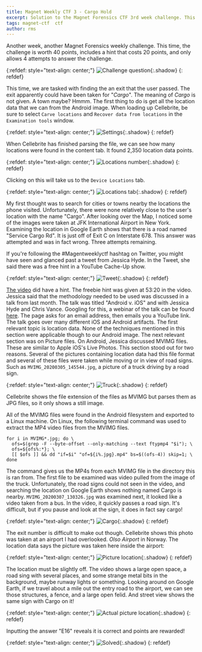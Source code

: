 ```yaml
---
title: Magnet Weekly CTF 3 - Cargo Hold 
excerpt: Solution to the Magnet Forensics CTF 3rd week challenge. This challenge asks us to find a specific exit number the user of the phone passed by. The most difficult and fun challenge yet!
tags: magnet-ctf  ctf
author: rms
---
```


Another week, another Magnet Forensics weekly challenge. This time, the challenge is worth 40 points, includes a hint that costs 20 points, and only allows 4 attempts to answer the challenge.

{:refdef: style="text-align: center;"}
![Challenge question](https://starwarsfan2099.github.io/public/2020-10-22/question.JPG){:.shadow}
{: refdef}

This time, we are tasked with finding the an exit that the user passed. The exit apparently could have been taken for "*Cargo*". The meaning of *Cargo* is not given. A town maybe? Hmmm. The first thing to do is get all the location data that we can from the Android image. When loading up Cellebrite, be sure to select `Carve locations` and `Recover data from locations` in the `Examination tools` window. 

{:refdef: style="text-align: center;"}
![Settings](https://starwarsfan2099.github.io/public/2020-10-22/location_settings.JPG){:.shadow}
{: refdef}

When Cellebrite has finished parsing the file, we can see how many locations were found in the content tab. It found 2,350 location data points.

{:refdef: style="text-align: center;"}
![Locations number](https://starwarsfan2099.github.io/public/2020-10-22/locations_tab.JPG){:.shadow}
{: refdef}

Clicking on this will take us to the `Device Locations` tab.

{:refdef: style="text-align: center;"}
![Locations tab](https://starwarsfan2099.github.io/public/2020-10-22/locations_veiw.JPG){:.shadow}
{: refdef}

My first thought was to search for cities or towns nearby the locations the phone visited. Unfortunately, there were none relatively close to the user's location with the name "Cargo". After looking over the Map, I noticed some of the images were taken at JFK International Airport in New York. Examining the location in Google Earth shows that there is a road named "Service Cargo Rd". It is just off of Exit C on Interstate 678. This answer was attempted and was in fact wrong. Three attempts remaining. 

If you're following the #Magentweeklyctf hashtag on Twitter, you might have seen and glanced past a tweet from Jessica Hyde. In the Tweet, she said there was a free hint in a YouTube Cache-Up show.

{:refdef: style="text-align: center;"}
![Tweet](https://starwarsfan2099.github.io/public/2020-10-22/tweet.JPG){:.shadow}
{: refdef}

[The video](https://www.youtube.com/watch?v=LsJARwXDDR4&feature=youtu.be) did have a hint. The freebie hint was given at 53:20 in the video. Jessica said that the methodology needed to be used was discussed in a talk from last month. The talk was titled "Android v. iOS" and with Jessica Hyde and Chris Vance. Googling for this, a webinar of the talk can be found [here](https://www.magnetforensics.com/resources/mobile-artifact-comparison-webinar-recording-oct-7/). The page asks for an email address, then emails you a YouTube link. The talk goes over many different iOS and Android artifacts. The first relevant topic is location data. None of the techniques mentioned in this section were applicable though to our Android image. The next relevant section was on Picture files. On Android, Jessica discussed MVIMG files. These are similar to Apple iOS's Live Photos. This section stood out for two reasons. Several of the pictures containing location data had this file format and several of these files were taken while moving or in view of road signs. Such as `MVIMG_20200305_145544.jpg`, a picture of a truck driving by a road sign. 

{:refdef: style="text-align: center;"}
![Truck](https://starwarsfan2099.github.io/public/2020-10-22/truck.JPG){:.shadow}
{: refdef}

Cellebrite shows the file extension of the files as MVIMG but parses them as JPG files, so it only shows a still image. 

All of the MVIMG files were found in the Android filesystem and exported to a Linux machine. On Linux, the following terminal command was used to extract the MP4 video files from the MVIMG files.

```
for i in MVIMG*.jpg; do \
  ofs=$(grep -F --byte-offset --only-matching --text ftypmp4 "$i"); \
  ofs=${ofs%:*}; \
  [[ $ofs ]] && dd "if=$i" "of=${i%.jpg}.mp4" bs=$((ofs-4)) skip=1; \
done
```

The command gives us the MP4s from each MVIMG file in the directory this is ran from. The first file to be examined was video pulled from the image of the truck. Unfortunately, the road signs could not seen in the video, and searching the location on Google Earth shows nothing named Cargo is nearby. `MVIMG_20200307_130326.jpg` was examined next, it looked like a video taken from a bus. In the video, it quickly passes a road sign. It's difficult, but if you pause and look at the sign, it does in fact say cargo!

{:refdef: style="text-align: center;"}
![Cargo](https://starwarsfan2099.github.io/public/2020-10-22/sign.JPG){:.shadow}
{: refdef}

The exit number is difficult to make out though. Cellebrite shows this photo was taken at an airport I had overlooked. *Olso Airport* in Norway. The location data says the picture was taken here inside the airport:

{:refdef: style="text-align: center;"}
![Picture location](https://starwarsfan2099.github.io/public/2020-10-22/map.JPG){:.shadow}
{: refdef}

The location must be slightly off. The video shows a large open space, a road sing with several places, and some strange metal bits in the background, maybe runway lights or something. Looking around on Google Earth, if we travel about a mile out the entry road to the airport, we can see those structures, a fence, and a large open felid. And street view shows the same sign with Cargo on it!

{:refdef: style="text-align: center;"}
![Actual picture location](https://starwarsfan2099.github.io/public/2020-10-22/earth.JPG){:.shadow}
{: refdef}

Inputting the answer "E16" reveals it is correct and points are rewarded!

{:refdef: style="text-align: center;"}
![Solved](https://starwarsfan2099.github.io/public/2020-10-22/solved.JPG){:.shadow}
{: refdef}